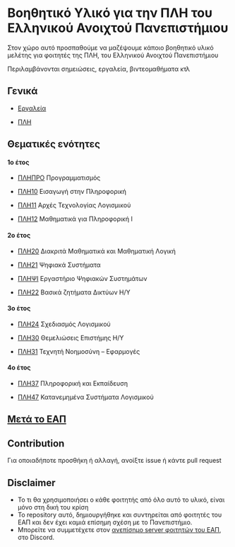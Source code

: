 # Βοηθητικό Υλικό για την ΠΛΗ του Ελληνικού Ανοιχτού Πανεπιστήμιου

Στον χώρο αυτό προσπαθούμε να μαζέψουμε κάποιο βοηθητικό υλικό μελέτης για φοιτητές της ΠΛΗ, του Ελληνικού Ανοιχτού Πανεπιστήμιου

Περιλαμβάνονται σημειώσεις, εργαλεία, βιντεομαθήματα κτλ

## Γενικά

- [Εργαλεία](/general/tools.md)

- [ΠΛΗ](/general/PLH.md)

## Θεματικές ενότητες

#### 1ο έτος

- [ΠΛΗΠΡΟ](/topics/PLHPRO.md) Προγραμματισμός

- [ΠΛΗ10](/topics/PLH10.md) Εισαγωγή στην Πληροφορική

- [ΠΛΗ11](/topics/PLH11.md) Αρχές Τεχνολογίας Λογισμικού

- [ΠΛΗ12](/topics/PLH12.md) Μαθηματικά για Πληροφορική Ι

#### 2ο έτος

- [ΠΛΗ20](/topics/PLH20.md) Διακριτά Μαθηματικά και Μαθηματική Λογική

- [ΠΛΗ21](/topics/PLH21.md) Ψηφιακά Συστήματα

- [ΠΛΗΨΙ](/topics/ΠΛΗΨΙ.md) Εργαστήριο Ψηφιακών Συστημάτων

- [ΠΛΗ22](/topics/PLH22.md) Βασικά ζητήματα Δικτύων Η/Υ

#### 3ο έτος

- [ΠΛΗ24](/topics/PLH24.md) Σχεδιασμός Λογισμικού

- [ΠΛΗ30](/topics/PLH30.md) Θεμελιώσεις Επιστήμης Η/Υ

- [ΠΛΗ31](/topics/PLH31.md) Τεχνητή Νοημοσύνη – Εφαρμογές

#### 4ο έτος

- [ΠΛΗ37](/topics/PLH37.md) Πληροφορική και Εκπαίδευση

- [ΠΛΗ47](/topics/PLH47.md) Κατανεμημένα Συστήματα Λογισμικού

## [Μετά το ΕΑΠ](/after/index.md)

## Contribution

Για οποιαδήποτε προσθήκη ή αλλαγή, ανοίξτε issue ή κάντε pull request

## Disclaimer

- Το τι θα χρησιμοποιήσει ο κάθε φοιτητής από όλο αυτό το υλικό, είναι μόνο στη δική του κρίση
- To repository αυτό, δημιουργήθηκε και συντηρείται από φοιτητές του ΕΑΠ και δεν έχει καμιά επίσημη σχέση με το Πανεπιστήμιο.
- Μπορείτε να συμμετέχετε στον [ανεπίσημο server φοιτητών του ΕΑΠ](https://discord.gg/u5YSUunGxe), στο Discord.
